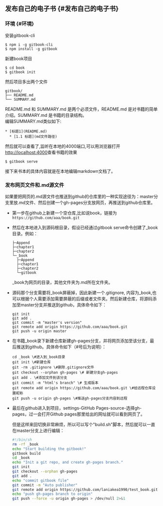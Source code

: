 ## 发布自己的电子书 {#发布自己的电子书}

### 环境 {#环境}

安装gitbook-cli

```
$ npm i -g gitbook-cli
$ npm install -g gitbook
```

新建book项目

```
$ cd book
$ gitbook init
```

然后项目多出两个文件

```
gitbook/
├── README.md
└── SUMMARY.md
```

README.md 和 SUMMARY.md 是两个必须文件，README.md 是对书籍的简单介绍。SUMMARY.md 是书籍的目录结构。  
编辑SUMMARY.md类似如下:

```
* [标题1](README.md)
  * [1.1 标题](md文件路径)
```

然后就可以查看了,监听在本地的4000端口,可以用浏览器打开[http://localhost:4000](http://localhost:4000/)查看书籍的效果

```
$ gitbook serve
```

接下来书本的具体内容就是在本地编辑markdown文档了。

### 发布网页文件和.md源文件

如果要把网页的.md源文件也推送到github的仓库里的一种实现途径为：master分支里放.md文件、然后创建一个gh-pages分支放网页，再推送到github仓库里。

* 第一步在github上新建一个空仓库,比如说book，链接为
  `https://github.com/aaa/book.git`
* 然后在本地进入到源码根目录，假设已经通过gitbook serve命令创建了\_book目录。例如：

  ```
  ├─Append
  ├─chapter1
  ├─chapter2
  └─_book
    ├─Append
    ├─chapter1
    ├─chapter2
    └─gitbook
  ```

  \_book为网页的目录，其他文件夹为.md所在文件夹。

* 源码那个分支需要将\_book屏蔽掉，因此新建一个.gitignore, 内容为\_book,也可以根据个人需要添加需要屏蔽的后缀或者文件夹。然后新建仓库，将源码添加至master分支并推送到github，具体命令如下：

  ```
  git init
  git add .
  git commit -m "master's version"
  git remote add origin https://github.com/aaa/book.git
  git push -u origin master
  ```
* 在书籍\_book录下新建仓库新建gh-pages分支，并将网页添加至该分支，最后推送到github。具体命令如下（\#号后为说明）：

  ```
  cd _book \#进入到_book目录
  git init \#新建仓库
  git -rm .gitignore \#删除.gitignore文件
  git checkout --orphan gh-pages \# 新建分支gh-pages
  git add . \#添加文件到该分支
  git commit -m "html's branch" \# 生成版本
  git remote add origin https://github.com/aaa/book.git \#给远程仓库设置昵称
  git push -u origin gh-pages \#推送gh-pages分支内容到远程
  ```
* 最后在github进入到项目，settings-GitHub Pages-source-选择gh-pages，过一会打开Github pages那里给出的网址就可以看到网页了。

  但是这样来回切换非常麻烦，所以可以写个"build.sh"脚本，然后就可以一直在master分支上进行编辑：

    ```bash
    #!/bin/sh
    rm -rf _book
    echo "Start building the gitbook!"
    gitbook build
    cd _book
    echo "Init a git repo, and create gh-pages branch."
    git init 
    git checkout --orphan gh-pages
    git add .
    echo "commit gitbook file"
    git commit -m "Auto publisher"
    git remote add origin https://github.com/laniakea1990/test_book.git 
    echo "push gh-pages branch to origin"
    git push --force -u origin gh-pages > /dev/null 2>&1
    ```



